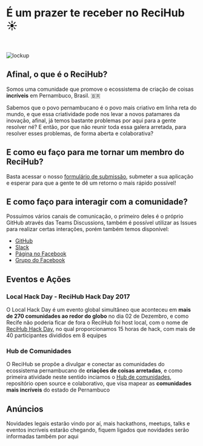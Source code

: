 # É um prazer te receber no ReciHub :sunny:

<br></br>
![lockup](https://avatars2.githubusercontent.com/u/33151930?s=200&v=4)

## Afinal, o que é o ReciHub?

Somos uma comunidade que promove o ecossistema de criação de coisas **incríveis** em Pernambuco, Brasil. :brazil:

Sabemos que o povo pernambucano é o povo mais criativo em linha reta do mundo, e que essa criatividade pode nos levar a novos patamares da inovação, afinal, já temos bastante problemas por aqui para a gente resolver né? E então, por que não reunir toda essa galera arretada, para resolver esses problemas, de forma aberta e colaborativa? 

## E como eu faço para me tornar um membro do ReciHub?

Basta acessar o nosso [formulário de submissão](https://recihub.github.io/inscreva-se/), submeter a sua aplicação e esperar para que a gente te dê um retorno o mais rápido possível!

## E como faço para interagir com a comunidade?

Possuimos vários canais de comunicação, o primeiro deles é o próprio GitHub através das Teams Discussions, também é possível utilizar as Issues para realizar certas interações, porém também temos disponível:
- [GitHub](https://github.com/ReciHub/BoasVindas)
- [Slack](https://recihub.slack.com/join/shared_invite/enQtMjcxMDA3NDUzNTg3LTk5NzIzYmM2Y2QwMzQ5NGY5NDFmNmNlNzVkNzRjNTYwMTk3M2E0OWRkYzA1MmY1MjA2MThhZTUzNDVkZDBlMzU)
- [Página no Facebook](https://facebook.com/recihub/)
- [Grupo do Facebook](https://www.facebook.com/groups/153306045298627/)

## Eventos e Ações

### Local Hack Day - ReciHub Hack Day 2017

O Local Hack Day é um evento global simultâneo que aconteceu em **mais de 270 comunidades ao redor do globo** no dia 02 de Dezembro, e como Recife não poderia ficar de fora o ReciHub foi host local, com o nome de [ReciHub Hack Day](https://splashthat.com/sites/view/localhackday-3ff1.splashthat.com), no qual proporcionamos 15 horas de hack, com mais de 40 participantes divididos em 8 equipes

### Hub de Comunidades

O ReciHub se propõe a divulgar e conectar as comunidades do ecossistema pernambucano de **criações de coisas arretadas**, e como primeira atividade neste sentido inciamos o [Hub de comunidades](https://github.com/ReciHub/Hub-de-Comunidades), repositório open source e colaborativo, que visa mapear as **comunidades mais incríveis** do estado de Pernambuco

## Anúncios

Novidades legais estarão vindo por aí, mais hackathons, meetups, talks e eventos incríveis estarão chegando, fiquem ligados que novidades serão informadas também por aqui

